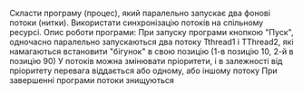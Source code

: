 Скласти програму (процес), який паралельно запускає два фонові потоки (нитки). Використати синхронізацію потоків на спільному ресурсі.
Опис роботи програми:
При запуску програми кнопкою "Пуск", одночасно паралельно запускаються два потоку Tthread1 і TThread2, які намагаються встановити "бігунок" в свою позицію (1-в позицію 10, 2-й в позицію 90)
У потоків можна змінювати пріоритети, і в залежності від пріоритету перевага віддається або одному, або іншому потоку
При завершенні програми потоки знищуються
